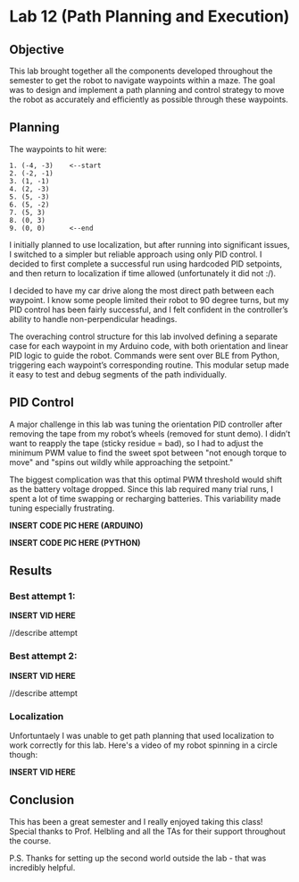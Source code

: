 # Lab 12 (Path Planning and Execution)

## Objective

This lab brought together all the components developed throughout the semester to get the robot to navigate waypoints within a maze. The goal was to design and implement a path planning and control strategy to move the robot as accurately and efficiently as possible through these waypoints.

## Planning

The waypoints to hit were: 

    1. (-4, -3)    <--start
    2. (-2, -1)
    3. (1, -1)
    4. (2, -3)
    5. (5, -3)
    6. (5, -2)
    7. (5, 3)
    8. (0, 3)
    9. (0, 0)      <--end

I initially planned to use localization, but after running into significant issues, I switched to a simpler but reliable approach using only PID control. I decided to first complete a successful run using hardcoded PID setpoints, and then return to localization if time allowed (unfortunately it did not :/).

I decided to have my car drive along the most direct path between each waypoint. I know some people limited their robot to 90 degree turns, but my PID control has been fairly successful, and I felt confident in the controller’s ability to handle non-perpendicular headings.

The overaching control structure for this lab involved defining a separate case for each waypoint in my Arduino code, with both orientation and linear PID logic to guide the robot. Commands were sent over BLE from Python, triggering each waypoint’s corresponding routine. This modular setup made it easy to test and debug segments of the path individually.

## PID Control

A major challenge in this lab was tuning the orientation PID controller after removing the tape from my robot’s wheels (removed for stunt demo). I didn’t want to reapply the tape (sticky residue = bad), so I had to adjust the minimum PWM value to find the sweet spot between "not enough torque to move" and "spins out wildly while approaching the setpoint."

The biggest complication was that this optimal PWM threshold would shift as the battery voltage dropped. Since this lab required many trial runs, I spent a lot of time swapping or recharging batteries. This variability made tuning especially frustrating.

******INSERT CODE PIC HERE (ARDUINO)******

******INSERT CODE PIC HERE (PYTHON)******

## Results

### Best attempt 1: 
******INSERT VID HERE******

//describe attempt

### Best attempt 2: 
******INSERT VID HERE******

//describe attempt


### Localization

Unfortuntaely I was unable to get path planning that used localization to work correctly for this lab. Here's a video of my robot spinning in a circle though: 

******INSERT VID HERE******


## Conclusion

This has been a great semester and I really enjoyed taking this class! Special thanks to Prof. Helbling and all the TAs for their support throughout the course.

P.S. Thanks for setting up the second world outside the lab - that was incredibly helpful. 